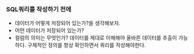 
### SQL쿼리를 작성하기 전에
 - 데이터가 어떻게 저장되어 있는가?을 생각해보자.
 - 어떤 데이터가 저장되어 있는가?
 - 컬럼의 의미는 무엇인가?
데이터를 제대로 이해해야 올바른 데이터를 추출이 가능하다.
구체적인 정의를 항상 확인하면서 쿼리를 작성해야한다.